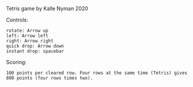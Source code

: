 Tetris game by Kalle Nyman
2020

Controls: 

    rotate: Arrow up
    left: Arrow left
    right: Arrow right
    quick drop: Arrow down
    instant drop: spacebar

Scoring:

    100 points per cleared row. Four rows at the same time (Tetris) gives 800 points (four rows times two).